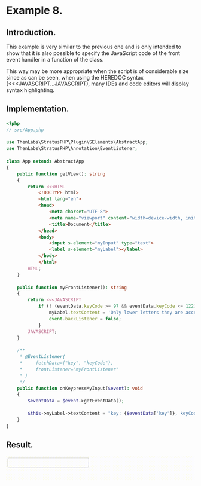 
# Example 8.

## Introduction.

This example is very similar to the previous one and is only intended to show that it is also possible to specify the JavaScript code of the front event handler in a function of the class.

This way may be more appropriate when the script is of considerable size since as can be seen, when using the HEREDOC syntax (<<<JAVASCRIPT...JAVASCRIPT), many IDEs and code editors will display syntax highlighting.

## Implementation.

```php
<?php
// src/App.php

use ThenLabs\StratusPHP\Plugin\SElements\AbstractApp;
use ThenLabs\StratusPHP\Annotation\EventListener;

class App extends AbstractApp
{
    public function getView(): string
    {
        return <<<HTML
            <!DOCTYPE html>
            <html lang="en">
            <head>
                <meta charset="UTF-8">
                <meta name="viewport" content="width=device-width, initial-scale=1.0">
                <title>Document</title>
            </head>
            <body>
                <input s-element="myInput" type="text">
                <label s-element="myLabel"></label>
            </body>
            </html>
        HTML;
    }

    public function myFrontListener(): string
    {
        return <<<JAVASCRIPT
            if (! (eventData.keyCode >= 97 && eventData.keyCode <= 122)) {
                myLabel.textContent = 'Only lower letters they are accepted.';
                event.backListener = false;
            }
        JAVASCRIPT;
    }

    /**
     * @EventListener(
     *     fetchData={"key", "keyCode"},
     *     frontListener="myFrontListener"
     * )
     */
    public function onKeypressMyInput($event): void
    {
        $eventData = $event->getEventData();

        $this->myLabel->textContent = "key: {$eventData['key']}, keyCode: {$eventData['keyCode']}";
    }
}
```

## Result.

![](result.gif)